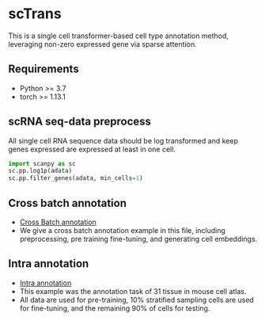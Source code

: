 # scTrans
This is a single cell transformer-based cell type annotation method, leveraging non-zero expressed gene via sparse attention.

## Requirements
+ Python >= 3.7
+ torch >= 1.13.1

## scRNA seq-data preprocess
All single cell RNA sequence data should be log transformed and keep genes expressed are expressed at least in one cell.
```py
import scanpy as sc
sc.pp.log1p(adata)
sc.pp.filter_genes(adata, min_cells=1)
```

## Cross batch annotation
- [Cross Batch annotation](train_crossbatch_multi_reference.py)
- We give a cross batch annotation example in this file, including preprocessing, pre training fine-tuning, and generating cell embeddings.

## Intra annotation
- [Intra annotation](train_intra.py)
- This example was the annotation task of 31 tissue in mouse cell atlas.
- All data are used for pre-training, 10% stratified sampling cells are used for fine-tuning, and the remaining 90% of cells for testing.